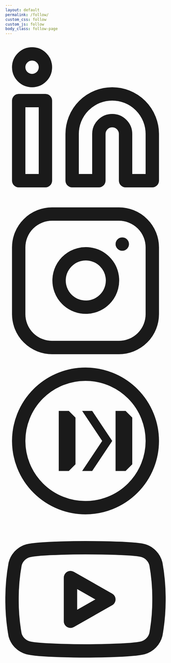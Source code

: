 ```yaml
---
layout: default
permalink: /follow/
custom_css: follow
custom_js: follow
body_class: follow-page
---
```

<div class="follow-me-wrapper">
  <div class="social-icons">
  <a href="https://www.linkedin.com/in/yourusername" class="social-icon linkedin" aria-label="LinkedIn">
    <svg xmlns="http://www.w3.org/2000/svg" viewBox="0 0 24 24" fill="none" stroke="currentColor" stroke-width="2" stroke-linecap="round" stroke-linejoin="round">
      <path d="M16 8a6 6 0 0 1 6 6v7h-4v-7a2 2 0 0 0-2-2 2 2 0 0 0-2 2v7h-4v-7a6 6 0 0 1 6-6z"></path>
      <rect x="2" y="9" width="4" height="12"></rect>
      <circle cx="4" cy="4" r="2"></circle>
    </svg>
  </a>
  <a href="https://www.instagram.com/yourusername" class="social-icon instagram" aria-label="Instagram">
    <svg xmlns="http://www.w3.org/2000/svg" viewBox="0 0 24 24" fill="none" stroke="currentColor" stroke-width="2" stroke-linecap="round" stroke-linejoin="round">
      <rect x="2" y="2" width="20" height="20" rx="5" ry="5"></rect>
      <path d="M16 11.37A4 4 0 1 1 12.63 8 4 4 0 0 1 16 11.37z"></path>
      <line x1="17.5" y1="6.5" x2="17.51" y2="6.5"></line>
    </svg>
  </a>
  <a href="https://medium.com/@yourusername" class="social-icon medium" aria-label="Medium">
    <svg xmlns="http://www.w3.org/2000/svg" viewBox="0 0 24 24" fill="none" stroke="currentColor" stroke-width="2" stroke-linecap="round" stroke-linejoin="round">
      <circle cx="12" cy="12" r="10" stroke="currentColor" fill="none"></circle>
      <path d="M8 7.5v9h1.5l1-1V8.5l-1-1H8zm3.5 0l3 4.5-3 4.5h1.5l3-4.5-3-4.5h-1.5zm5 0v9h1.5l1-1V8.5l-1-1h-1.5z" stroke="none" fill="currentColor"></path>
    </svg>
  </a>
  <a href="https://www.youtube.com/user/yourusername" class="social-icon youtube" aria-label="YouTube">
    <svg xmlns="http://www.w3.org/2000/svg" viewBox="0 0 24 24" fill="none" stroke="currentColor" stroke-width="2" stroke-linecap="round" stroke-linejoin="round">
      <path d="M22.54 6.42a2.78 2.78 0 0 0-1.94-2C18.88 4 12 4 12 4s-6.88 0-8.6.46a2.78 2.78 0 0 0-1.94 2A29 29 0 0 0 1 11.75a29 29 0 0 0 .46 5.33A2.78 2.78 0 0 0 3.4 19c1.72.46 8.6.46 8.6.46s6.88 0 8.6-.46a2.78 2.78 0 0 0 1.94-2 29 29 0 0 0 .46-5.25 29 29 0 0 0-.46-5.33z"></path>
      <polygon points="9.75 15.02 15.5 11.75 9.75 8.48 9.75 15.02"></polygon>
    </svg>
  </a>
</div>
</div>